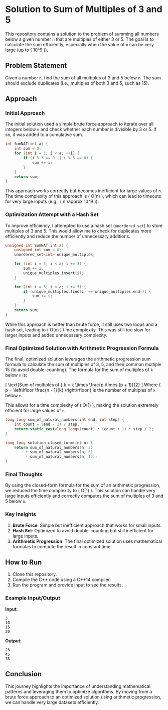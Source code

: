 # Solution to Sum of Multiples of 3 and 5

This repository contains a solution to the problem of summing all numbers below a given number `n` that are multiples of either 3 or 5. The goal is to calculate the sum efficiently, especially when the value of `n` can be very large (up to \( 10^9 \)).

## Problem Statement

Given a number `n`, find the sum of all multiples of 3 and 5 below `n`. The sum should exclude duplicates (i.e., multiples of both 3 and 5, such as 15).

## Approach

### Initial Approach

The initial solution used a simple brute force approach to iterate over all integers below `n` and check whether each number is divisible by 3 or 5. If so, it was added to a cumulative sum.

```cpp
int SumNAT(int a) {
    int sum = 0;
    for (int i = 1; i < a; ++i) {
        if (i % 3 == 0 || i % 5 == 0) {
            sum += i;
        }
    }
    return sum;
}
```

This approach works correctly but becomes inefficient for large values of `n`. The time complexity of this approach is \( O(n) \), which can lead to timeouts for very large inputs (e.g., \( n \approx 10^9 \)).

### Optimization Attempt with a Hash Set

To improve efficiency, I attempted to use a hash set (`unordered_set`) to store multiples of 3 and 5. This would allow me to check for duplicates more efficiently and reduce the number of unnecessary additions.

```cpp
unsigned int SumNAT(int a) {
    unsigned int sum = 0;
    unordered_set<int> unique_multiples;

    for (int i = 3; i < a; i += 3) {
        sum += i;
        unique_multiples.insert(i);
    }

    for (int i = 5; i < a; i += 5) {
        if (unique_multiples.find(i) == unique_multiples.end()) {
            sum += i;
        }
    }
    return sum;
}
```

While this approach is better than brute force, it still uses two loops and a hash set, leading to \( O(n) \) time complexity. This was still too slow for larger inputs and added unnecessary complexity.

### Final Optimized Solution with Arithmetic Progression Formula

The final, optimized solution leverages the arithmetic progression sum formula to calculate the sum of multiples of 3, 5, and their common multiple 15 (to avoid double-counting). The formula for the sum of multiples of `k` below `n` is:

\[
\text{Sum of multiples of } k = k \times \frac{p \times (p + 1)}{2}
\]
Where \( p = \left\lfloor \frac{n - 1}{k} \right\rfloor \) is the number of multiples of `k` below `n`.

This allows for a time complexity of \( O(1) \), making the solution extremely efficient for large values of `n`.

```cpp
long long sum_of_natural_numbers(int end, int step) {
    int count = (end - 1) / step;
    return static_cast<long long>(count) * (count + 1) * step / 2;
}

long long solution_closed_form(int n) {
    return sum_of_natural_numbers(n, 3)
         + sum_of_natural_numbers(n, 5)
         - sum_of_natural_numbers(n, 15);
}
```

### Final Thoughts

By using the closed-form formula for the sum of an arithmetic progression, we reduced the time complexity to \( O(1) \). This solution can handle very large inputs efficiently and correctly computes the sum of multiples of 3 and 5 below `n`.

### Key Insights

1. **Brute Force**: Simple but inefficient approach that works for small inputs.
2. **Hash Set**: Optimized to avoid double-counting but still inefficient for large inputs.
3. **Arithmetic Progression**: The final optimized solution uses mathematical formulas to compute the result in constant time.

## How to Run

1. Clone this repository.
2. Compile the C++ code using a C++14 compiler.
3. Run the program and provide input to see the results.

### Example Input/Output

**Input**:
```
3
10
15
20
```

**Output**:
```
23
45
78
```

## Conclusion

This journey highlights the importance of understanding mathematical patterns and leveraging them to optimize algorithms. By moving from a brute force approach to an optimized solution using arithmetic progression, we can handle very large datasets efficiently.

